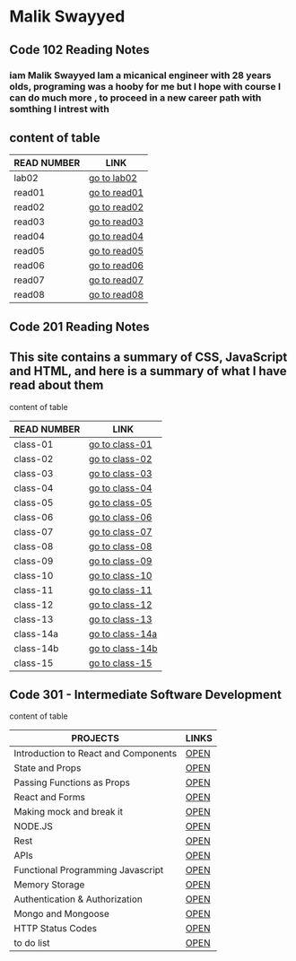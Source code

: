 # Malik Swayyed

## Code 102 Reading Notes

### iam Malik Swayyed Iam a micanical engineer with 28 years olds, programing was a hooby for me but I hope with course I can do much more , to proceed in a new career path with somthing I intrest with

## content of table

|READ NUMBER|LINK|
|------------|-------------|
|lab02|[go to lab02](lab02.md)|
|read01|[go to read01](read01.md)|
|read02|[go to read02](read02.md)|
|read03|[go to read03](read03.md)|
|read04|[go to read04](read04.md)|
|read05|[go to read05](read05.md)|
|read06|[go to read06](read06.md)|
|read07|[go to read07](read07.md)|
|read08|[go to read08](read08.md)|

## Code 201 Reading Notes

## This site contains a summary of CSS, JavaScript and HTML, and here is a summary of what I have read about them

 content of table

|READ NUMBER|LINK|
|------------|-------------|
|class-01|[go to class-01](class-01)|
|class-02|[go to class-02](class-02)|
|class-03|[go to class-03](class-03)|
|class-04|[go to class-04](class-04)|
|class-05|[go to class-05](class-05)|
|class-06|[go to class-06](class-06)|
|class-07|[go to class-07](class-07)|
|class-08|[go to class-08](class-08)|
|class-09|[go to class-09](class-09)|
|class-10|[go to class-10](class-10)|
|class-11|[go to class-11](class-11)|
|class-12|[go to class-12](class-12)|
|class-13|[go to class-13](class-13)|
|class-14a|[go to class-14a](class-14a)|
|class-14b|[go to class-14b](class-14b)|
|class-15|[go to class-15](class-15)|

## Code 301 - Intermediate Software Development

content of table


| PROJECTS                              | LINKS                |
| ------------------------------------- | ---------------------|
| Introduction to React and Components  | [OPEN](class01.md)   |
| State and Props                       | [OPEN](class02.md)   |
| Passing Functions as Props            | [OPEN](class03.md)   |
| React and Forms                       | [OPEN](class04.md)   |
| Making mock and break it              | [OPEN](class05.md)   |
| NODE.JS                               | [OPEN](class06.md)   |
| Rest                                  | [OPEN](class07.md)   |
| APIs                                  | [OPEN](class08.md)   |
| Functional Programming Javascript     | [OPEN](class09.md)   |
| Memory Storage                        | [OPEN](class10.md)   |
|Authentication & Authorization         | [OPEN](class11.md)   |
| Mongo and Mongoose                    | [OPEN](class12.md)   |
| HTTP Status Codes                     | [OPEN](class13.md)   |
| to do list                            | [OPEN](to-do-list.md)|
